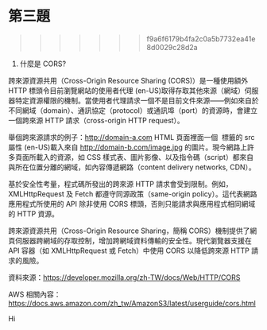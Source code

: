 # 第三題

> > > > > > > f9a6f6179b4fa2c0a5b7732ea41e8d0029c28d2a

1. 什麼是 CORS?

跨來源資源共用（Cross-Origin Resource Sharing (CORS)）是一種使用額外 HTTP 標頭令目前瀏覽網站的使用者代理 (en-US)取得存取其他來源（網域）伺服器特定資源權限的機制。當使用者代理請求一個不是目前文件來源——例如來自於不同網域（domain）、通訊協定（protocol）或通訊埠（port）的資源時，會建立一個跨來源 HTTP 請求（cross-origin HTTP request）。

舉個跨來源請求的例子：http://domain-a.com HTML 頁面裡面一個 <img> 標籤的 src 屬性 (en-US)載入來自 http://domain-b.com/image.jpg 的圖片。現今網路上許多頁面所載入的資源，如 CSS 樣式表、圖片影像、以及指令碼（script）都來自與所在位置分離的網域，如內容傳遞網路（content delivery networks, CDN）。

基於安全性考量，程式碼所發出的跨來源 HTTP 請求會受到限制。例如，XMLHttpRequest 及 Fetch 都遵守同源政策（same-origin policy）。這代表網路應用程式所使用的 API 除非使用 CORS 標頭，否則只能請求與應用程式相同網域的 HTTP 資源。

跨來源資源共用（Cross-Origin Resource Sharing，簡稱 CORS）機制提供了網頁伺服器跨網域的存取控制，增加跨網域資料傳輸的安全性。現代瀏覽器支援在 API 容器（如 XMLHttpRequest 或 Fetch）中使用 CORS 以降低跨來源 HTTP 請求的風險。

資料來源：https://developer.mozilla.org/zh-TW/docs/Web/HTTP/CORS

AWS 相關內容：https://docs.aws.amazon.com/zh_tw/AmazonS3/latest/userguide/cors.html

Hi
